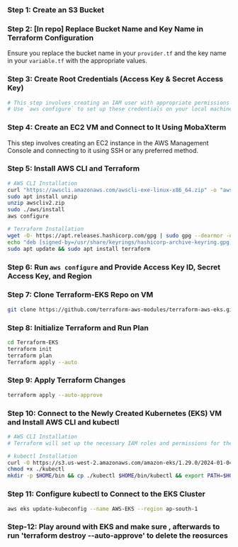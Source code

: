 

### Step 1: Create an S3 Bucket

### Step 2: [In repo] Replace Bucket Name and Key Name in Terraform Configuration
Ensure you replace the bucket name in your `provider.tf` and the key name in your `variable.tf` with the appropriate values.

### Step 3: Create Root Credentials (Access Key & Secret Access Key)
```bash
# This step involves creating an IAM user with appropriate permissions in the AWS Management Console, then generating access keys for that user.
# Use `aws configure` to set up these credentials on your local machine.
```

### Step 4: Create an EC2 VM and Connect to It Using MobaXterm
This step involves creating an EC2 instance in the AWS Management Console and connecting to it using SSH or any preferred method.

### Step 5: Install AWS CLI and Terraform
```bash
# AWS CLI Installation
curl "https://awscli.amazonaws.com/awscli-exe-linux-x86_64.zip" -o "awscliv2.zip"
sudo apt install unzip
unzip awscliv2.zip
sudo ./aws/install
aws configure

# Terraform Installation
wget -O- https://apt.releases.hashicorp.com/gpg | sudo gpg --dearmor -o /usr/share/keyrings/hashicorp-archive-keyring.gpg
echo "deb [signed-by=/usr/share/keyrings/hashicorp-archive-keyring.gpg] https://apt.releases.hashicorp.com $(lsb_release -cs) main" | sudo tee /etc/apt/sources.list.d/hashicorp.list
sudo apt update && sudo apt install terraform
```

### Step 6: Run `aws configure` and Provide Access Key ID, Secret Access Key, and Region

### Step 7: Clone Terraform-EKS Repo on VM
```bash
git clone https://github.com/terraform-aws-modules/terraform-aws-eks.git
```

### Step 8: Initialize Terraform and Run Plan
```bash
cd Terraform-EKS
terraform init
terraform plan
Terraform apply --auto
```

### Step 9: Apply Terraform Changes
```bash
terraform apply --auto-approve
```

### Step 10: Connect to the Newly Created Kubernetes (EKS) VM and Install AWS CLI and kubectl
```bash
# AWS CLI Installation
# Terraform will set up the necessary IAM roles and permissions for the EC2 instance to interact with AWS services.

# kubectl Installation
curl -O https://s3.us-west-2.amazonaws.com/amazon-eks/1.29.0/2024-01-04/bin/linux/amd64/kubectl
chmod +x ./kubectl
mkdir -p $HOME/bin && cp ./kubectl $HOME/bin/kubectl && export PATH=$HOME/bin:$PATH
```

### Step 11: Configure kubectl to Connect to the EKS Cluster
```bash
aws eks update-kubeconfig --name AWS-EKS --region ap-south-1
```

### Step-12: Play around with EKS and make sure , afterwards to run 'terraform destroy --auto-approve' to delete the reosurces
